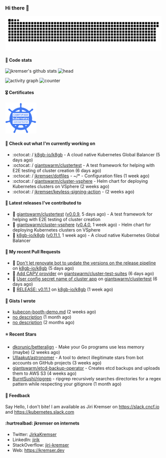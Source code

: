### Hi there 👋

![GitHub Snake](github-snake-dark.svg)

#### 📱 Code stats

![jkremser's github stats](https://github-readme-stats.vercel.app/api?username=jkremser&count_private=true&show_icons=true&hide_border=false&theme=tokyonight&title_color=5bcdec&bg_color=0d1117&border_radius=false) ![head](https://user-images.githubusercontent.com/535866/175570014-71166aaa-95f7-4a4f-869c-93a16481de4e.jpeg)


![activity graph](https://activity-graph.herokuapp.com/graph?username=jkremser&theme=react-dark)
![counter](https://komarev.com/ghpvc/?username=jkremser&color=5bcdec&style=for-the-badge)

#### 🎖 Certificates
<p align="left"><a href="https://www.credly.com/badges/8ca716d9-fa9b-42e6-b4a1-ad043baf5396/public_url">
<img src="https://raw.githubusercontent.com/cncf/artwork/master/other/cka/color/kubernetes-cka-color.png" alt="https://www.credly.com/badges/8ca716d9-fa9b-42e6-b4a1-ad043baf5396/public_url" width="100" height="100"/> </a>
</p>

#### 👷 Check out what I'm currently working on

- :octocat: / [k8gb-io/k8gb](https://github.com/k8gb-io/k8gb) - A cloud native Kubernetes Global Balancer (5 days ago)
- :octocat: / [giantswarm/clustertest](https://github.com/giantswarm/clustertest) - A test framework for helping with E2E testing of cluster creation (6 days ago)
- :octocat: / [jkremser/dotfiles](https://github.com/jkremser/dotfiles) - ~/*  -  Configuration files (1 week ago)
- :octocat: / [giantswarm/cluster-vsphere](https://github.com/giantswarm/cluster-vsphere) - Helm chart for deploying Kubernetes clusters on VSphere (2 weeks ago)
- :octocat: / [jkremser/keyless-signing-action](https://github.com/jkremser/keyless-signing-action) -  (2 weeks ago)

#### 🔭 Latest releases I've contributed to

- 🎉 [giantswarm/clustertest](https://github.com/giantswarm/clustertest) ([v0.0.9](https://github.com/giantswarm/clustertest/releases/tag/v0.0.9), 5 days ago) - A test framework for helping with E2E testing of cluster creation
- 🎉 [giantswarm/cluster-vsphere](https://github.com/giantswarm/cluster-vsphere) ([v0.4.0](https://github.com/giantswarm/cluster-vsphere/releases/tag/v0.4.0), 1 week ago) - Helm chart for deploying Kubernetes clusters on VSphere
- 🎉 [k8gb-io/k8gb](https://github.com/k8gb-io/k8gb) ([v0.11.1](https://github.com/k8gb-io/k8gb/releases/tag/v0.11.1), 1 week ago) - A cloud native Kubernetes Global Balancer

#### 🔨 My recent Pull Requests

- 💪 [Don&#39;t let renovate bot to update the versions on the release pipeline](https://github.com/k8gb-io/k8gb/pull/1156) on [k8gb-io/k8gb](https://github.com/k8gb-io/k8gb) (5 days ago)
- 💪 [Add CAPV provider](https://github.com/giantswarm/cluster-test-suites/pull/16) on [giantswarm/cluster-test-suites](https://github.com/giantswarm/cluster-test-suites) (6 days ago)
- 💪 [User config secret name of cluster app](https://github.com/giantswarm/clustertest/pull/23) on [giantswarm/clustertest](https://github.com/giantswarm/clustertest) (6 days ago)
- 💪 [RELEASE: v0.11.1](https://github.com/k8gb-io/k8gb/pull/1146) on [k8gb-io/k8gb](https://github.com/k8gb-io/k8gb) (1 week ago)

#### 📓 Gists I wrote

- [kubecon-booth-demo.md](https://gist.github.com/8ec12c94e4ff2fc8aa0ee0754363a035) (2 weeks ago)
- [no description](https://gist.github.com/7fb07237a9c75a81cb03dd87ee181b13) (1 month ago)
- [no description](https://gist.github.com/c834be2ff7cbebd56b58adc4da237289) (2 months ago)

#### ⭐ Recent Stars

- [dkorunic/betteralign](https://github.com/dkorunic/betteralign) - Make your Go programs use less memory (maybe) (2 weeks ago)
- [Ullaakut/astronomer](https://github.com/Ullaakut/astronomer) - A tool to detect illegitimate stars from bot accounts on GitHub projects (3 weeks ago)
- [giantswarm/etcd-backup-operator](https://github.com/giantswarm/etcd-backup-operator) - Creates etcd backups and uploads them to AWS S3 (4 weeks ago)
- [BurntSushi/ripgrep](https://github.com/BurntSushi/ripgrep) - ripgrep recursively searches directories for a regex pattern while respecting your gitignore (1 month ago)

#### 💬 Feedback

Say Hello, I don't bite! I am available as Jiri Kremser on https://slack.cncf.io and https://kubernetes.slack.com


#### :hurtrealbad: jkremser on internets

- Twitter: <a href="https://twitter.com/JirkaKremser">JirkaKremser</a>
- LinkedIn: <a href="https://www.linkedin.com/in/jirik/">jirik</a>
- StackOverflow: <a href="https://stackoverflow.com/users/1594980/jiri-kremser">jiri-kremser</a>
- Web: https://kremser.dev